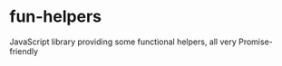 fun-helpers
===========

JavaScript library providing some functional helpers, all very Promise-friendly
